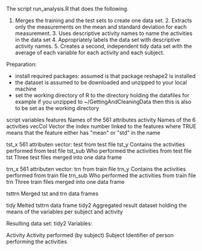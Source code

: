 The script run_analysis.R that does the following. 
  1.	Merges the training and the test sets to create one data set.
	2.	Extracts only the measurements on the mean and standard deviation for each measurement. 
	3.	Uses descriptive activity names to name the activities in the data set
	4.	Appropriately labels the data set with descriptive activity names. 
	5.	Creates a second, independent tidy data set with the average of each variable for each activity and each subject. 

 Preparation:
 - install required packages: assumed is that package reshape2 is installed
 - the dataset is assumed to be downloaded and unzipped to your local machine
 - set the working directory of R to the directory holding the datafiles 
   for example if you unzipped to ~/GettingAndCleaningData then this is also to be set as the working directory

script variables features Names of the 561 attributes activity Names of the 
6 activities vecCol Vector the index number linked to the features where TRUE means that the feature either has "mean" or "std" in the name

tst_x 561 attributen vector: test from test file tst_y Contains the activities performed from test file tst_sub Who performed the activities from test file tst Three test files merged into one data frame

trn_x 561 attributen vector: trn from train file trn_y Contains the activities performed from train file trn_sub Who performed the activities from train file trn Three train files merged into one data frame

tsttrn Merged tst and trn data frames

tidy Melted tsttrn data frame tidy2 Aggregated result dataset holding the means of the variables per subject and activity

Resulting data set: tidy2 Variables:

Activity Activity performed (by subject) Subject Identifier of person performing the activities